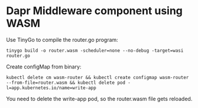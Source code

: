 # Dapr Middleware component using WASM

Use TinyGo to compile the router.go program:

```
tinygo build -o router.wasm -scheduler=none --no-debug -target=wasi router.go
```


Create configMap from binary: 

```
kubectl delete cm wasm-router && kubectl create configmap wasm-router --from-file=router.wasm && kubectl delete pod -l=app.kubernetes.io/name=write-app
```

You need to delete the write-app pod, so the router.wasm file gets reloaded. 



